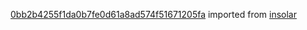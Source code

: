 [0bb2b4255f1da0b7fe0d61a8ad574f51671205fa](https://github.com/insolar/insolar/commit/0bb2b4255f1da0b7fe0d61a8ad574f51671205fa) imported from [insolar](https://github.com/insolar/insolar)

